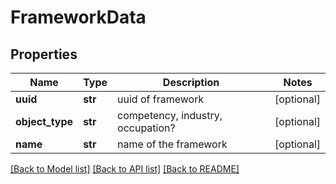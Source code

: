 # FrameworkData

## Properties
Name | Type | Description | Notes
------------ | ------------- | ------------- | -------------
**uuid** | **str** | uuid of framework | [optional] 
**object_type** | **str** | competency, industry, occupation? | [optional] 
**name** | **str** | name of the framework | [optional] 

[[Back to Model list]](../README.md#documentation-for-models) [[Back to API list]](../README.md#documentation-for-api-endpoints) [[Back to README]](../README.md)


